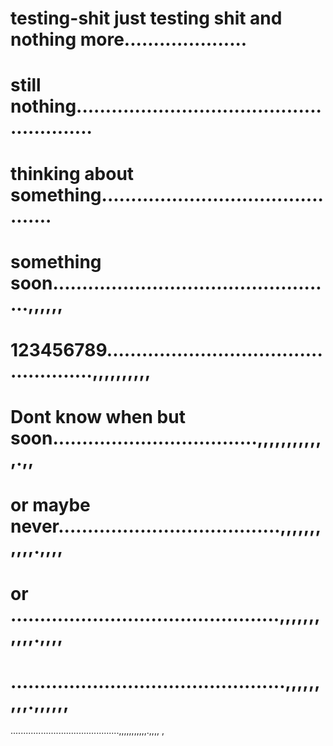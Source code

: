 # testing-shit just testing shit and  nothing more.....................
# still nothing........................................................
# thinking about something.............................................
# something soon.................................................,,,,,,
# 123456789...................................................,,,,,,,,,,
# Dont know when but soon...................................,,,,,,,,,,,,.,,
# or maybe never......................................,,,,,,,,,,,.,,,,
# or ..............................................,,,,,,,,,,,.,,,,
# ...............................................,,,,,,,,,.,,,,,,
...........................................,,,,,,,,,,,.,,,,
,
